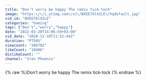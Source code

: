```yaml
---
title: "Don’t worry be happy The remix tick-tock"
image: "https:\/\/i.ytimg.com\/vi\/BXEE76l4ILE\/hqdefault.jpg"
vid_id: "BXEE76l4ILE"
categories: "Gaming"
tags: ["Don’t","worry","happy"]
date: "2022-03-20T14:06:59+03:00"
vid_date: "2020-12-10T11:52:44Z"
duration: "PT50S"
viewcount: "346702"
likeCount: "18486"
dislikeCount: ""
channel: "Iron Phoenix"
---
```

{% raw %}Don’t worry be happy The remix tick-tock {% endraw %}
